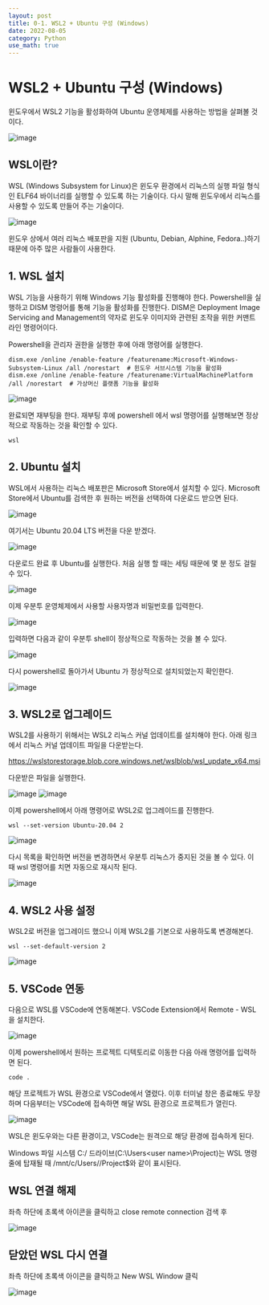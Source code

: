 ```yaml
---
layout: post
title: 0-1. WSL2 + Ubuntu 구성 (Windows)
date: 2022-08-05
category: Python
use_math: true
---
```



# WSL2 + Ubuntu 구성 (Windows)

윈도우에서 WSL2 기능을 활성화하여 Ubuntu 운영체제를 사용하는 방법을 살펴볼 것이다. 

![image](https://user-images.githubusercontent.com/61526722/182985731-5d1bde92-cc4a-4a60-9772-3e85ed355cf4.png)


## WSL이란? 

WSL (Windows Subsystem for Linux)은 윈도우 환경에서 리눅스의 실행 파일 형식인 ELF64 바이너리를 실행할 수 있도록 하는 기술이다. 다시 말해 윈도우에서 리눅스를 사용할 수 있도록 만들어 주는 기술이다. 

![image](https://user-images.githubusercontent.com/61526722/182985251-95814340-dec9-4edd-b458-7e637fa70a9a.png)

윈도우 상에서 여러 리눅스 배포판을 지원 (Ubuntu, Debian, Alphine, Fedora..)하기 때문에 아주 많은 사람들이 사용한다. 


## 1. WSL 설치

WSL 기능을 사용하기 위해 Windows 기능 활성화를 진행해야 한다. Powershell을 실행하고 DISM 명령어를 통해 기능을 활성화를 진행한다. DISM은 Deployment Image Servicing and Management의 약자로 윈도우 이미지와 관련된 조작을 위한 커맨트라인 명령어이다. 

Powershell을 관리자 권한을 실행한 후에 아래 명령어를 실행한다. 

```
dism.exe /online /enable-feature /featurename:Microsoft-Windows-Subsystem-Linux /all /norestart  # 윈도우 서브시스템 기능을 활성화
dism.exe /online /enable-feature /featurename:VirtualMachinePlatform /all /norestart  # 가상머신 플랫폼 기능을 활성화
```

![image](https://user-images.githubusercontent.com/61526722/182986453-427f64f0-ea31-4f61-a93b-2da5066fbaf4.png)

완료되면 재부팅을 한다. 재부팅 후에 powershell 에서 wsl 명령어를 실행해보면 정상적으로 작동하는 것을 확인할 수 있다. 

```
wsl 
```


## 2. Ubuntu 설치

WSL에서 사용하는 리눅스 배포판은 Microsoft Store에서 설치할 수 있다. Microsoft Store에서 Ubuntu를 검색한 후 원하는 버전을 선택하여 다운로드 받으면 된다. 

![image](https://user-images.githubusercontent.com/61526722/182987020-613fd796-b5ba-4652-9717-bb427102c93a.png)

여기서는 Ubuntu 20.04 LTS 버전을 다운 받겠다. 

![image](https://user-images.githubusercontent.com/61526722/182987129-9d95a2b0-ffab-45ce-bb55-429db08b634c.png)

다운로드 완료 후 Ubuntu를 실행한다. 처음 실행 할 때는 세팅 때문에 몇 분 정도 걸릴 수 있다.

![image](https://user-images.githubusercontent.com/61526722/182987196-c0dba8ad-cf24-4fe0-99f1-f57b483cfd73.png)

이제 우분투 운영체제에서 사용할 사용자명과 비밀번호를 입력한다.

![image](https://user-images.githubusercontent.com/61526722/182987329-3043f5db-1b53-4940-9b2a-9991166027df.png)

입력하면 다음과 같이 우분투 shell이 정상적으로 작동하는 것을 볼 수 있다. 

![image](https://user-images.githubusercontent.com/61526722/182987362-dc898ce0-4f49-465e-9cd1-5cea527ae246.png)

다시 powershell로 돌아가서 Ubuntu 가 정상적으로 설치되었는지 확인한다.

![image](https://user-images.githubusercontent.com/61526722/182987886-8ded3e7f-791e-4a09-9837-738bcefc1abb.png)


## 3. WSL2로 업그레이드

WSL2를 사용하기 위해서는 WSL2 리눅스 커널 업데이트를 설치해야 한다. 아래 링크에서 리눅스 커널 업데이트 파일을 다운받는다. 

https://wslstorestorage.blob.core.windows.net/wslblob/wsl_update_x64.msi

다운받은 파일을 실행한다. 

![image](https://user-images.githubusercontent.com/61526722/182988355-e38d2dba-91da-4a5f-b774-b92c4f5462fe.png)
![image](https://user-images.githubusercontent.com/61526722/182988408-8a6ecc20-c710-4e00-882c-e98e7d8e15b0.png)


이제 powershell에서 아래 명령어로 WSL2로 업그레이드를 진행한다. 

```
wsl --set-version Ubuntu-20.04 2
```

![image](https://user-images.githubusercontent.com/61526722/183000251-61d39061-49f3-405a-a1f9-5bf6a84e72c4.png)

다시 목록을 확인하면 버전을 변경하면서 우분투 리눅스가 중지된 것을 볼 수 있다. 이 때 wsl 명령어를 치면 자동으로 재시작 된다. 

![image](https://user-images.githubusercontent.com/61526722/183000382-9267c013-928a-4d64-9d24-3ba4fb76eff3.png)

## 4. WSL2 사용 설정 
WSL2로 버전을 업그레이드 했으니 이제 WSL2를 기본으로 사용하도록 변경해본다. 

```
wsl --set-default-version 2
```

![image](https://user-images.githubusercontent.com/61526722/183000520-584f21e4-91e4-43d5-8e90-56a7f5842dff.png)


## 5. VSCode 연동

다음으로 WSL를 VSCode에 연동해본다. VSCode Extension에서 Remote - WSL을 설치한다. 

![image](https://user-images.githubusercontent.com/61526722/183001145-93059278-f50b-4b42-b06f-58d91e512670.png)

이제 powershell에서 원하는 프로젝트 디텍토리로 이동한 다음 아래 명령어를 입력하면 된다. 

```
code .
```

해당 프로젝트가 WSL 환경으로 VSCode에서 열렸다. 이후 터미널 창은 종료해도 무장하며 다음부터는 VSCode에 접속하면 해달 WSL 환경으로 프로젝트가 열린다. 

![image](https://user-images.githubusercontent.com/61526722/183001816-3d15af80-3d86-48f4-8672-f0ec5cfbe982.png)

WSL은 윈도우와는 다른 환경이고, VSCode는 원격으로 해당 환경에 접속하게 된다. 

Windows 파일 시스템 C:/ 드라이브(C:\Users\<user name>\Project)는 WSL 명령줄에 탑재될 때 /mnt/c/Users/<user name>/Project$와 같이 표시된다. 

##  WSL 연결 해제

좌측 하단에 초록색 아이콘을 클릭하고 close remote connection 검색 후 

![image](https://user-images.githubusercontent.com/61526722/183002250-4f283280-7bd5-4e80-85ab-cdeaf1ff80b5.png)


## 닫았던 WSL 다시 연결

좌측 하단에 초록색 아이콘을 클릭하고  New WSL Window 클릭

![image](https://user-images.githubusercontent.com/61526722/183002137-f7d45542-f936-4807-a929-dbf4ec4f4d86.png)


